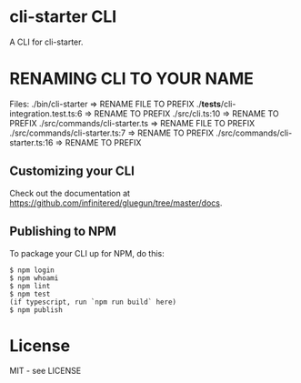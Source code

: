 # cli-starter CLI

A CLI for cli-starter.

# RENAMING CLI TO YOUR NAME
Files:
./bin/cli-starter                       => RENAME FILE TO PREFIX
./__tests__/cli-integration.test.ts:6   => RENAME TO PREFIX
./src/cli.ts:10                         => RENAME TO PREFIX
./src/commands/cli-starter.ts           => RENAME FILE TO PREFIX
./src/commands/cli-starter.ts:7         => RENAME TO PREFIX
./src/commands/cli-starter.ts:16        => RENAME TO PREFIX

## Customizing your CLI

Check out the documentation at https://github.com/infinitered/gluegun/tree/master/docs.

## Publishing to NPM

To package your CLI up for NPM, do this:

```shell
$ npm login
$ npm whoami
$ npm lint
$ npm test
(if typescript, run `npm run build` here)
$ npm publish
```

# License

MIT - see LICENSE
